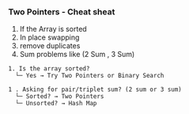 ### Two Pointers - Cheat sheat 

1.  If the Array is sorted
2.  In place swapping 
3. remove duplicates
4. Sum problems like (2 Sum , 3 Sum)

````
1. Is the array sorted?
  └─ Yes → Try Two Pointers or Binary Search
````

````
1 . Asking for pair/triplet sum? (2 sum or 3 sum)
  └─ Sorted? → Two Pointers
  └─ Unsorted? → Hash Map
